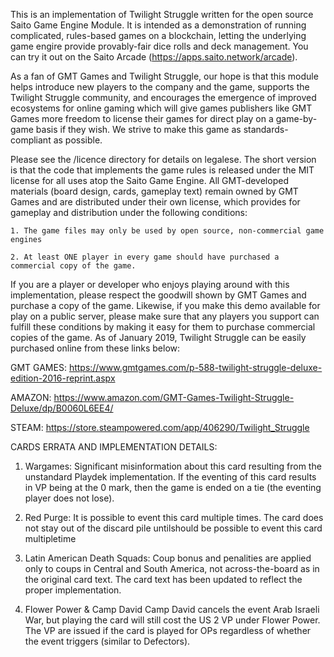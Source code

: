 
This is an implementation of Twilight Struggle written for the open source Saito Game Engine Module. It is intended as a demonstration of running complicated, rules-based games on a blockchain, letting the underlying game engire provide provably-fair dice rolls and deck management. You can try it out on the Saito Arcade (https://apps.saito.network/arcade).

As a fan of GMT Games and Twilight Struggle, our hope is that this module helps introduce new players to the company and the game, supports the Twilight Struggle community, and encourages the emergence of improved ecosystems for online gaming which will give games publishers like GMT Games more freedom to license their games for direct play on a game-by-game basis if they wish. We strive to make this game as standards-compliant as possible.

Please see the /licence directory for details on legalese. The short version is that the code that implements the game rules is released under the MIT license for all uses atop the Saito Game Engine. All GMT-developed materials (board design, cards, gameplay text) remain owned by GMT Games and are distributed under their own license, which provides for gameplay and distribution under the following conditions:

	1. The game files may only be used by open source, non-commercial game engines

	2. At least ONE player in every game should have purchased a commercial copy of the game.

If you are a player or developer who enjoys playing around with this implementation, please respect the goodwill shown by GMT Games and purchase a copy of the game. Likewise, if you make this demo available for play on a public server, please make sure that any players you support can fulfill these conditions by making it easy for them to purchase commercial copies of the game. As of January 2019, Twilight Struggle can be easily purchased online from these links below:

GMT GAMES:
https://www.gmtgames.com/p-588-twilight-struggle-deluxe-edition-2016-reprint.aspx

AMAZON:
https://www.amazon.com/GMT-Games-Twilight-Struggle-Deluxe/dp/B0060L6EE4/

STEAM:
https://store.steampowered.com/app/406290/Twilight_Struggle




CARDS ERRATA AND IMPLEMENTATION DETAILS:

1. Wargames:
  Significant misinformation about this card resulting from the unstandard Playdek implementation. If the eventing of this card results in VP being at the 0 mark, then the game is ended on a tie (the eventing player does not lose).

2. Red Purge:
  It is possible to event this card multiple times. The card does not stay out of the discard pile untilshould be possible to event this card multipletime

3. Latin American Death Squads:
  Coup bonus and penalities are applied only to coups in Central and South America, not across-the-board as in the original card text. The card text has been updated to reflect the proper implementation.

4. Flower Power & Camp David
  Camp David cancels the event Arab Israeli War, but playing the card will still cost the US 2 VP under Flower Power. The VP are issued if the card is played for OPs regardless of whether the event triggers (similar to Defectors).


